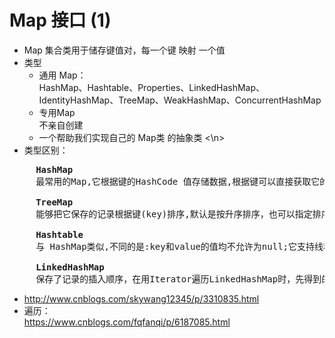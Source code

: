 # Map 接口 (1)
- Map 集合类用于储存键值对，每一个键 映射 一个值
- 类型<br />
    + 通用 Map：<br />
    HashMap、Hashtable、Properties、LinkedHashMap、IdentityHashMap、TreeMap、WeakHashMap、ConcurrentHashMap
     + 专用Map<br />
     不亲自创建
     + 一个帮助我们实现自己的 Map类 的抽象类
<\n>
- 类型区别：<br />
<pre>
     <strong>HashMap</strong>
     最常用的Map,它根据键的HashCode 值存储数据,根据键可以直接获取它的值，具有很快的访问速度。HashMap最多只允许一条记录的键为Null(多条会覆盖);允许多条记录的值为 Null。非同步的。
     
     <strong>TreeMap</strong>
     能够把它保存的记录根据键(key)排序,默认是按升序排序，也可以指定排序的比较器，当用Iterator 遍历TreeMap时，得到的记录是排过序的。TreeMap不允许key的值为null。非同步的。 
     
     <strong>Hashtable</strong>
     与 HashMap类似,不同的是:key和value的值均不允许为null;它支持线程的同步，即任一时刻只有一个线程能写Hashtable,因此也导致了Hashtale在写入时会比较慢。 
    
     <strong>LinkedHashMap</strong>
     保存了记录的插入顺序，在用Iterator遍历LinkedHashMap时，先得到的记录肯定是先插入的.在遍历的时候会比HashMap慢。key和value均允许为空，非同步的。  </pre>
 - http://www.cnblogs.com/skywang12345/p/3310835.html
 - 遍历：<br />
    https://www.cnblogs.com/fqfanqi/p/6187085.html